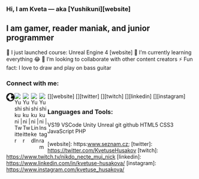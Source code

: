 ### Hi, I am Kveta — aka [Yushikuni][website]

## I am gamer, reader maniak, and junior programmer
🔭 I just launched course: Unreal Engine 4 [website]
🌱 I’m currently learning everything :joy:
👯 I’m looking to collaborate with other content creators
⚡ Fun fact: I love to draw and play on bass guitar

### Connect with me:
[<img align="left" alt="Yushikuni.com" width="22px" src="https://raw.githubusercontent.com/iconic/open-iconic/master/svg/globe.svg" />][website]
[<img align="left" alt="Yushikuni | Twitter" width="22px" src="https://cdn.jsdelivr.net/npm/simple-icons@v3/icons/twitter.svg" />][twitter]
[<img align="left" alt="Yushikuni | Twitter" width="22px" src="https://cdn.jsdelivr.net/npm/simple-icons@v3/icons/twitch.svg" />][twitch]
[<img align="left" alt="Yushikuni | LinkedIn" width="22px" src="https://cdn.jsdelivr.net/npm/simple-icons@v3/icons/linkedin.svg" />][linkedin]
[<img align="left" alt="Yushikuni | Instagram" width="22px" src="https://cdn.jsdelivr.net/npm/simple-icons@v3/icons/instagram.svg" />][instagram]





### Languages and Tools:
VS19 VSCode Unity Unreal git github HTML5 CSS3 JavaScript PHP 
<br>
<br/>
[website]: https:www.seznam.cz;
[twitter]: https://twitter.com/KvetuseHusakov
[twitch]: https://www.twitch.tv/nikdo_necte_muj_nick
[linkedin]: https://www.linkedin.com/in/kvetuse-husakova/
[instagram]: https://www.instagram.com/kvetuse_husakova/
